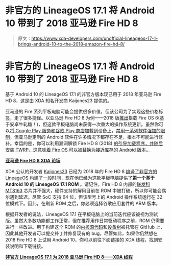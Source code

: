 # 非官方的 LineageOS 17.1 将 Android 10 带到了 2018 亚马逊 Fire HD 8

> 原文：<https://www.xda-developers.com/unofficial-lineageos-17-1-brings-android-10-to-the-2018-amazon-fire-hd-8/>

# 非官方的 LineageOS 17.1 将 Android 10 带到了 2018 亚马逊 Fire HD 8

基于 Android 10 的 LineageOS 17.1 的非官方版本现已用于 2018 年亚马逊 Fire HD 8，这是由 XDA 知名开发商 Kaijones23 提供的。

亚马逊的 Fire 系列平板电脑可能会提供很多价值，但该公司为了实现这些价格标签，走了很多捷径。以亚马逊 Fire HD 8 为例——2018 版[推出](https://www.xda-developers.com/amazon-fire-hd-8-android-nougat/)搭载 Fire OS 6(基于安卓牛轧糖！)，但这款平板电脑尚未获得一次重大的操作系统更新。虽然你可以[将 Google Play 服务和谷歌 Play 商店](https://www.xda-developers.com/amazon-fire-hd-8-google-play-store/)加载到设备上，[禁用一系列软件强加的限制](https://www.xda-developers.com/amazon-fire-toolbox-helps-install-google-apps-change-launchers-and-more-on-amazon-fire-tablets/)，但亚马逊定制的 Android 软件在许多情况下都存在不足，根本不可能进行修补。幸运的是，你可以利用漏洞解锁 Fire HD 8 (2018) [的引导加载程序，并随后安装 TWRP，这意味着 Fire OS 可以被替换为接近库存的 Android 版本。](https://www.xda-developers.com/208-amazon-fire-hd-8-unlocked-rooted/)

**[亚马逊 Fire HD 8 XDA 论坛](https://forum.xda-developers.com/hd8-hd10)**

XDA 公认的开发者 [Kaijones23](https://forum.xda-developers.com/member.php?u=9605864) 已经为 2018 年的 Fire HD 8 [编译了非官方的 LineageOS 构建了一段时间](https://forum.xda-developers.com/hd8-hd10/orig-development/rom-lineage-16-0-t3981685)，现在他已经为这款平板电脑提供了**第一个基于 Android 10 的 LineageOS 17.1 ROM** 。请记住，Fire HD 8 内部的[联发科 MT8163](https://www.mediatek.com/products/tablets/mt8163) 芯片并不强大，硬件支持的解码目前在 ROM 中被打破，所以你可能会偶尔遇到延迟。尽管 SoC 支持 64 位，但该型号上的 Android 操作系统运行在 32 位模式下。因此，在刷新 ROM 之后，你必须选择谷歌应用套件的 ARM 版本。

根据开发者的说法，LineageOS 17.1 在平板电脑上的当前迭代应该被视为测试版。虽然大多数功能都工作正常，但在推荐用作日常驱动程序之前，ROM 仍需要进行一些改进。用于构建这个 ROM 的[内核源代码](https://github.com/mt8163/android_kernel_amazon_karnak)和[设备树](https://github.com/mt8163/android_device_amazon_karnak/)被托管在 GitHub 上，因此其他开发者可以提交补丁并修复现有的 bug。尽管如此，如果你仍然想在 2018 Fire HD 8 上试用 Android 10，你可以前往下面链接的 XDA 线程，找到安装说明和下载链接。

**[非官方 LineageOS 17.1 为 2018 亚马逊 Fire HD 8——XDA 线程](https://forum.xda-developers.com/hd8-hd10/orig-development/rom-lineage-17-1-t4134829)**